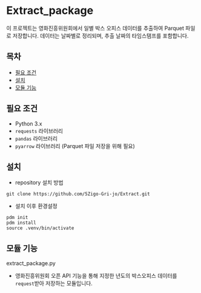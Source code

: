 # Extract_package
이 프로젝트는 영화진흥위원회에서 일별 박스 오피스 데이터를 추출하여 Parquet 파일로 저장합니다. 데이터는 날짜별로 정리되며, 추출 날짜의 타임스탬프를 포함합니다.


## 목차

- [필요 조건](#필요-조건)
- [설치](#설치)
- [모듈 기능](#모듈-기능)

## 필요 조건

- Python 3.x
- `requests` 라이브러리
- `pandas` 라이브러리
- `pyarrow` 라이브러리 (Parquet 파일 저장을 위해 필요)

## 설치
- repository 설치 방법
```
git clone https://github.com/5Zigo-Gri-jo/Extract.git
```

- 설치 이후 환경설정
```
pdm init
pdm install
source .venv/bin/activate
```

## 모듈 기능
extract_package.py
- 영화진흥위원회 오픈 API 기능을 통해 지정한 년도의 박스오피스 데이터를 ``` request ```받아 저장하는 모듈입니다.


